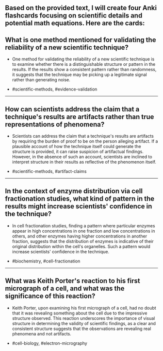 ## Based on the provided text, I will create four Anki flashcards focusing on scientific details and potential math equations. Here are the cards:

## What is one method mentioned for validating the reliability of a new scientific technique?

- One method for validating the reliability of a new scientific technique is to examine whether there is a distinguishable structure or pattern in the results. If the results show a consistent pattern rather than randomness, it suggests that the technique may be picking up a legitimate signal rather than generating noise.

- #scientific-methods, #evidence-validation

---

## How can scientists address the claim that a technique's results are artifacts rather than true representations of phenomena?

- Scientists can address the claim that a technique's results are artifacts by requiring the burden of proof to be on the person alleging artifact. If a plausible account of how the technique itself could generate the structure is provided, it can raise suspicion of artifactual findings. However, in the absence of such an account, scientists are inclined to interpret structure in their results as reflective of the phenomenon itself.

- #scientific-methods, #artifact-claims

---

## In the context of enzyme distribution via cell fractionation studies, what kind of pattern in the results might increase scientists' confidence in the technique?

- In cell fractionation studies, finding a pattern where particular enzymes appear in high concentrations in one fraction and low concentrations in others, and other enzymes having higher concentrations in another fraction, suggests that the distribution of enzymes is indicative of their original distribution within the cell's organelles. Such a pattern would increase scientists' confidence in the technique.

- #biochemistry, #cell-fractionation

---

## What was Keith Porter's reaction to his first micrograph of a cell, and what was the significance of this reaction?

- Keith Porter, upon examining his first micrograph of a cell, had no doubt that it was revealing something about the cell due to the impressive structure observed. This reaction underscores the importance of visual structure in determining the validity of scientific findings, as a clear and consistent structure suggests that the observations are revealing real phenomena and not artifacts.

- #cell-biology, #electron-micrography